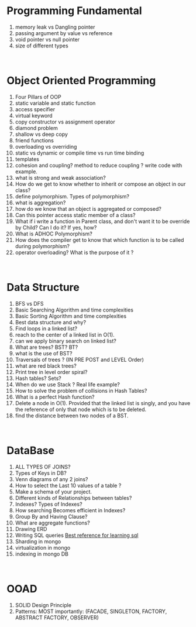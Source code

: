 # Programming Fundamental

1. memory leak vs Dangling pointer
2. passing argument by value vs reference
3. void pointer vs null pointer
4. size of different types

<br>

# Object Oriented Programming

1. Four Pillars of OOP
2. static variable and static function
3. access specifier
4. virtual keyword
5. copy constructor vs assignment operator
6. diamond problem
7. shallow vs deep copy
8. friend functions
9. overloading vs overriding
10. static vs dynamic or compile time vs run time binding
11. templates
12. cohesion and coupling? method to reduce coupling ? write code with example.
13. what is strong and weak association? 
14. How do we get to know whether to inherit or compose an object in our class?
15. define polymorphism. Types of polymorphism?
16. what is aggregation?
17. how do we know that an object is aggregated or composed?
18. Can this pointer access static member of a class?
19. What if i write a function in Parent class, and don't want it to be override by Child? Can I do it? If yes, how? 
20. What is ADHOC Polymorphism?
21. How does the compiler get to know that which function is to be called during polymorphism?
22. operator overloading? What is the purpose of it ?


<br>

# Data Structure

1. BFS vs DFS
2. Basic Searching Algorithm and time complexities
3. Basic Sorting Algorithm and time complexities
4. Best data structure and why?
5. Find loops in a linked list?
6. reach to the center of a linked list in O(1).
7. can we apply binary search on linked list? 
8. What are trees? BST? BT? 
9. what is the use of BST?
10. Traversals of trees ? (IN PRE POST and LEVEL Order)
11. what are red black trees?
12. Print tree in level order spiral?
13. Hash tables? Sets?
14. When do we use Stack ? Real life example?
15. How to solve the problem of collisions in Hash Tables?
16. What is a perfect Hash function?
17. Delete a node in O(1). Provided that the linked list is singly, and you have the reference of only that node which is to be deleted.
18. find the distance between two nodes of a BST.


<br>

# DataBase

1. ALL TYPES OF JOINS?
2. Types of Keys in DB?
3. Venn diagrams of any 2 joins?
4. How to select the Last 10 values of a table ?
5. Make a schema of your project.
6. Different kinds of Relationships between tables?
7. Indexes? Types of Indexes? 
8. How searching Becomes efficient in Indexes?
9. Group By and Having Clause?
10. What are aggregate functions?
11. Drawing ERD
12. Writing SQL queries 
[Best reference for learning sql](https://www.w3schools.com/sql/default.asp)
13. Sharding in mongo
14. virtualization in mongo
15. indexing in mongo DB

<br>

# OOAD
1. SOLID Design Principle
2. Patterns: MOST importantly: (FACADE, SINGLETON, FACTORY, ABSTRACT FACTORY, OBSERVER)
